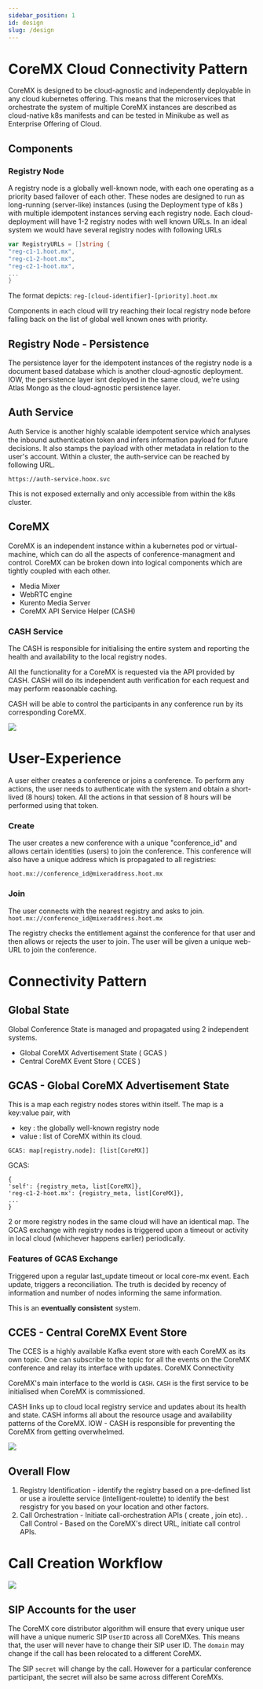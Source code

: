 ```yaml
---
sidebar_position: 1
id: design
slug: /design
---
```


# CoreMX Cloud Connectivity Pattern 

CoreMX is designed to be cloud-agnostic and independently deployable in any cloud kubernetes offering.
This means that the microservices that orchestrate the system of multiple CoreMX instances are described as cloud-native k8s manifests and can be tested in Minikube as well as Enterprise Offering of Cloud. 

## Components

### Registry Node

A registry node is a globally well-known node, with each one operating as a priority based failover of each other. These nodes are designed to run as long-running (server-like) instances (using the Deployment type of k8s ) with multiple idempotent instances serving each registry node.
Each cloud-deployment will have 1-2 registry nodes with well known URLs. In an ideal system we would have several registry nodes with following URLs
```go
var RegistryURLs = []string {
"reg-c1-1.hoot.mx",
"reg-c1-2-hoot.mx",
"reg-c2-1-hoot.mx",
...
}
```

The format depicts: `reg-[cloud-identifier]-[priority].hoot.mx`

Components in each cloud will try reaching their local registry node before falling back on the list of global well known ones with priority. 


## Registry Node - Persistence

The persistence layer for the idempotent instances of the registry node is a document based database which is another cloud-agnostic deployment. IOW, the persistence layer isnt deployed in the same cloud, we're using Atlas Mongo as the cloud-agnostic persistence layer.

## Auth Service

Auth Service is another highly scalable idempotent service which analyses the inbound authentication token and infers information payload for future decisions. It also stamps the payload with other metadata in relation to the user's account.
Within a cluster, the auth-service can be reached by following URL.

`https://auth-service.hoox.svc`

This is not exposed externally and only accessible from within the k8s cluster. 

## CoreMX

CoreMX is an independent instance within a kubernetes pod or virtual-machine, which can do all the aspects of conference-managment and control.
CoreMX can be broken down into logical components which are tightly coupled with each other.

- Media Mixer
- WebRTC engine
- Kurento Media Server
- CoreMX API Service Helper (CASH)

### CASH Service

The CASH is responsible for initialising the entire system and reporting the health and availability to the local registry nodes.

All the functionality for a CoreMX is requested via the API provided by CASH. CASH will do its independent auth verification for each request and may perform reasonable caching.

CASH will be able to control the participants in any conference run by its corresponding CoreMX.

![](./img/hoot.png)


# User-Experience
A user either creates a conference or joins a conference.
To perform any actions, the user needs to authenticate with the system and obtain a short-lived (8 hours) token. 
All the actions in that session of 8 hours will be performed using that token.

### Create
The user creates a new conference with a unique "conference_id" and allows certain identities (users) to join the conference.
This conference will also have a unique address which is propagated to all registries:

`hoot.mx://conference_id@mixeraddress.hoot.mx`

### Join
The user connects with the nearest registry and asks to join.
`hoot.mx://conference_id@mixeraddress.hoot.mx`

The registry checks the entitlement against the conference for that user and then allows or rejects the user to join. The user will be given a unique web-URL to join the conference.

# Connectivity Pattern

## Global State

Global Conference State is managed and propagated using 2 independent systems.

- Global CoreMX Advertisement State ( GCAS )
- Central CoreMX Event Store ( CCES )

## GCAS - Global CoreMX Advertisement State
This is a map each registry nodes stores within itself. The map is a key:value pair, with

- key : the globally well-known registry node
- value : list of CoreMX within its cloud.

`GCAS: map[registry.node]: [list[CoreMX]]`

GCAS:
```
{
'self': {registry_meta, list[CoreMX]},
'reg-c1-2-hoot.mx': {registry_meta, list[CoreMX]},
...
}
```
2 or more registry nodes in the same cloud will have an identical map.
The GCAS exchange with registry nodes is triggered upon a timeout or activity in local cloud (whichever happens earlier) periodically.

### Features of GCAS Exchange

Triggered upon a regular last_update timeout or local core-mx event. Each update, triggers a reconciliation.
The truth is decided by recency of information and number of nodes informing the same information.

This is an **eventually consistent** system.


## CCES - Central CoreMX Event Store
The CCES is a highly available Kafka event store with each CoreMX as its own topic. One can subscribe to the topic for all the events on the CoreMX conference and relay its interface with updates.
CoreMX Connectivity

CoreMX's main interface to the world is `CASH`. `CASH` is the first service to be initialised when CoreMX is commissioned.

CASH links up to cloud local registry service and updates about its health and state. CASH informs all about the resource usage and availability patterns of the CoreMX. IOW - CASH is responsible for preventing the CoreMX from getting overwhelmed.

![](./img/coremx.png)

## Overall Flow

1. Registry Identification - identify the registry based on a pre-defined list or use a iroulette service (intelligent-roulette) to identify the best resgistry for you based on your location and other factors.
2. Call Orchestration - Initiate call-orchestration APIs ( create , join etc). . Call Control - Based on the CoreMX's direct URL, initiate call control APIs.

# Call Creation Workflow

![](./img/callwf.png)

## SIP Accounts for the user

The CoreMX core distributor algorithm will ensure that every unique user will have a unique numeric SIP `UserID` across all CoreMXes.
This means that, the user will never have to change their SIP user ID. The `domain` may change if the call has been relocated to a different CoreMX.

The SIP `secret` will change by the call. However for a particular conference participant, the secret will also be same across different CoreMXs.